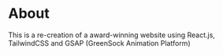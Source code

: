 # About

This is a re-creation of a award-winning website using React.js, TailwindCSS and GSAP (GreenSock Animation Platform)

